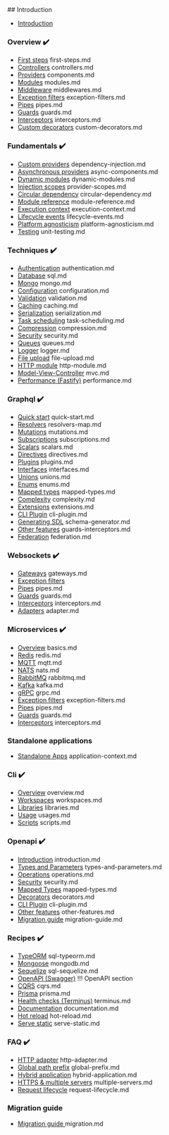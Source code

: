 <base href="https://docs.nestjs.com">
## Introduction

 - <a href="/">Introduction</a>

### Overview ✔️ <!-- OV -->
 - <a href="/first-steps">First steps</a> first-steps.md
 - <a href="/controllers">Controllers</a> controllers.md
 - <a href="/providers">Providers</a> components.md
 - <a href="/modules">Modules</a> modules.md
 - <a href="/middleware">Middleware</a>  middlewares.md
 - <a href="/exception-filters">Exception filters</a> exception-filters.md
 - <a href="/pipes">Pipes</a> pipes.md
 - <a href="/guards">Guards</a> guards.md
 - <a href="/interceptors">Interceptors</a> interceptors.md
 - <a href="/custom-decorators">Custom decorators</a> custom-decorators.md

### Fundamentals ✔️ <!-- FD -->
 - <a href="/fundamentals/custom-providers">Custom providers</a> dependency-injection.md
 - <a href="/fundamentals/async-providers">Asynchronous providers</a> async-components.md
 - <a href="/fundamentals/dynamic-modules">Dynamic modules</a> dynamic-modules.md
 - <a href="/fundamentals/injection-scopes">Injection scopes</a> provider-scopes.md
 - <a href="/fundamentals/circular-dependency">Circular dependency</a>  circular-dependency.md
 - <a href="/fundamentals/module-ref">Module reference</a> module-reference.md
 - <a href="/fundamentals/execution-context">Execution context</a> execution-context.md
 - <a href="/fundamentals/lifecycle-events">Lifecycle events</a> lifecycle-events.md
 - <a href="/fundamentals/platform-agnosticism">Platform agnosticism</a> platform-agnosticism.md
 - <a href="/fundamentals/testing">Testing</a> unit-testing.md

### Techniques ✔️ <!-- TK -->
 - <a href="/techniques/authentication">Authentication</a> authentication.md
 - <a href="/techniques/database">Database</a> sql.md
 - <a href="/techniques/mongodb">Mongo</a> mongo.md
 - <a href="/techniques/configuration">Configuration</a> configuration.md
 - <a href="/techniques/validation">Validation</a> validation.md
 - <a href="/techniques/caching">Caching</a> caching.md
 - <a href="/techniques/serialization">Serialization</a> serialization.md
 - <a href="/techniques/task-scheduling">Task scheduling</a> task-scheduling.md
 - <a href="/techniques/compression">Compression</a> compression.md
 - <a href="/techniques/security">Security</a> security.md
 - <a href="/techniques/queues">Queues</a> queues.md
 - <a href="/techniques/logger">Logger</a> logger.md
 - <a href="/techniques/file-upload">File upload</a> file-upload.md
 - <a href="/techniques/http-module">HTTP module</a> http-module.md
 - <a href="/techniques/mvc">Model-View-Controller</a> mvc.md
 - <a href="/techniques/performance">Performance (Fastify)</a> performance.md

### Graphql ✔️ <!-- QL -->
 - <a href="/graphql/quick-start">Quick start</a> quick-start.md
 - <a href="/graphql/resolvers">Resolvers</a> resolvers-map.md
 - <a href="/graphql/mutations">Mutations</a> mutations.md
 - <a href="/graphql/subscriptions">Subscriptions</a> subscriptions.md
 - <a href="/graphql/scalars">Scalars</a> scalars.md
 - <a href="/graphql/directives">Directives</a> directives.md
 - <a href="/graphql/plugins">Plugins</a> plugins.md
 - <a href="/graphql/interfaces">Interfaces</a> interfaces.md
 - <a href="/graphql/unions">Unions</a> unions.md
 - <a href="/graphql/enums">Enums</a> enums.md
 - <a href="/graphql/mapped-types">Mapped types</a> mapped-types.md
 - <a href="/graphql/complexity">Complexity</a> complexity.md
 - <a href="/graphql/extensions">Extensions</a> extensions.md
 - <a href="/graphql/cli-plugin">CLI Plugin</a> cli-plugin.md
 - <a href="/graphql/generating-sdl">Generating SDL</a> schema-generator.md
 - <a href="/graphql/other-features">Other features</a> guards-interceptors.md
 - <a href="/graphql/federation">Federation</a> federation.md

### Websockets ✔️ <!-- WS -->
 - <a href="/websockets/gateways">Gateways</a> gateways.md
 - <a href="/websockets/exception-filters">Exception filters</a>
 - <a href="/websockets/pipes">Pipes</a> pipes.md
 - <a href="/websockets/guards">Guards</a> guards.md
 - <a href="/websockets/interceptors">Interceptors</a> interceptors.md
 - <a href="/websockets/adapter">Adapters</a> adapter.md

### Microservices ✔️ <!-- MS -->
 - <a href="/microservices/basics">Overview</a> basics.md
 - <a href="/microservices/redis">Redis</a> redis.md
 - <a href="/microservices/mqtt">MQTT</a> mqtt.md
 - <a href="/microservices/nats">NATS</a> nats.md
 - <a href="/microservices/rabbitmq">RabbitMQ</a> rabbitmq.md
 - <a href="/microservices/kafka">Kafka</a> kafka.md
 - <a href="/microservices/grpc">gRPC</a> grpc.md
 - <a href="/microservices/exception-filters">Exception filters</a> exception-filters.md
 - <a href="/microservices/pipes">Pipes</a> pipes.md
 - <a href="/microservices/guards">Guards</a> guards.md
 - <a href="/microservices/interceptors">Interceptors</a> interceptors.md

### Standalone applications <!-- SA -->

 - <a href="/standalone-applications">Standalone Apps</a> application-context.md

### Cli ✔️ <!-- CLI -->
 - <a href="/cli/overview">Overview</a> overview.md
 - <a href="/cli/monorepo">Workspaces</a> workspaces.md
 - <a href="/cli/libraries">Libraries</a> libraries.md
 - <a href="/cli/usages">Usage</a> usages.md
 - <a href="/cli/scripts">Scripts</a> scripts.md

### Openapi ✔️ <!-- OAPI -->
 - <a href="/openapi/introduction">Introduction</a> introduction.md
 - <a href="/openapi/types-and-parameters">Types and Parameters</a> types-and-parameters.md
 - <a href="/openapi/operations">Operations</a> operations.md
 - <a href="/openapi/security">Security</a> security.md
 - <a href="/openapi/mapped-types">Mapped Types</a> mapped-types.md
 - <a href="/openapi/decorators">Decorators</a> decorators.md
 - <a href="/openapi/cli-plugin">CLI Plugin</a> cli-plugin.md
 - <a href="/openapi/other-features">Other features</a> other-features.md
 - <a href="/openapi/migration-guide">Migration guide</a> migration-guide.md

### Recipes ✔️ <!-- RC -->
 - <a href="/recipes/sql-typeorm">TypeORM</a> sql-typeorm.md
 - <a href="/recipes/mongodb">Mongoose</a> mongodb.md
 - <a href="/recipes/sql-sequelize">Sequelize</a> sql-sequelize.md
 - <a href="/recipes/swagger"> OpenAPI (Swagger)</a> !!! OpenAPI section
 - <a href="/recipes/cqrs">CQRS</a> cqrs.md
 - <a href="/recipes/prisma">Prisma</a> prisma.md
 - <a href="/recipes/terminus">Health checks (Terminus)</a> terminus.md
 - <a href="/recipes/documentation">Documentation</a> documentation.md
 - <a href="/recipes/hot-reload">Hot reload</a> hot-reload.md
 - <a href="/recipes/serve-static">Serve static</a> serve-static.md

### FAQ ✔️ <!-- FAQ -->
 - <a href="/faq/http-adapter">HTTP adapter</a> http-adapter.md
 - <a href="/faq/global-prefix">Global path prefix</a> global-prefix.md
 - <a href="/faq/hybrid-application">Hybrid application</a> hybrid-application.md
 - <a href="/faq/multiple-servers">HTTPS &amp; multiple servers</a> multiple-servers.md
 - <a href="/faq/request-lifecycle">Request lifecycle</a> request-lifecycle.md

### Migration guide <!-- MG -->
 - <a href="/migration-guide"> Migration guide </a> migration.md
